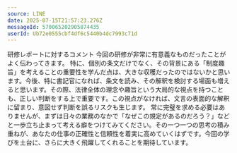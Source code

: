 ```yaml
---
source: LINE
date: 2025-07-15T21:57:23.276Z
messageId: 570065202905874435
userId: Ub72e0555cbf4df6c5440b4dc7993c71d
---
```


研修レポートに対するコメント
今回の研修が非常に有意義なものだったことがよく伝わってきます。
特に、個別の条文だけでなく、その背景にある「制度趣旨」を考えることの重要性を学んだ点は、大きな収穫だったのではないかと思います。今後、特に書記官になれば、条文を読み、その解釈を検討する場面も増えると思います。その際、法律全体の理念や趣旨という大局的な視点を持つことも、正しい判断をする上で重要です。この視点がなければ、文言の表面的な解釈に留まり、意図せず判断を誤るリスクも生じます。
常に完璧を求める必要はありませんが、まずは日々の業務のなかで「なぜこの規定があるのだろう？」などと一歩立ち止まって考える癖をつけてみてください。その一つ一つの思考の積み重ねが、あなたの仕事の正確性と信頼性を着実に高めていくはずです。今回の学びを土台に、さらに大きく飛躍してくれることを期待しています。